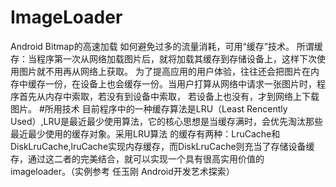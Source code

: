 # ImageLoader
Android Bitmap的高速加载
如何避免过多的流量消耗，可用“缓存”技术。
所谓缓存：当程序第一次从网络加载图片后，就将加载其缓存到存储设备上，这样下次使用图片就不用再从网络上获取。
为了提高应用的用户体验，往往还会把图片在内存中缓存一份，在设备上也会缓存一份。当用户打算从网络中请求一张图片时，程序首先从内存中索取，若没有到设备中索取，
若设备上也没有，才到网络上下载图片。
#所用技术
目前程序中的一种缓存算法是LRU（Least Rencently Used）,LRU是最近最少使用算法，它的核心思想是当缓存满时，会优先淘汰那些最近最少使用的缓存对象。采用LRU算法
的缓存有两种：LruCache和DiskLruCache,lruCache实现内存缓存，而DiskLruCache则充当了存储设备缓存，通过这二者的完美结合，就可以实现一个具有很高实用价值的
imageloader。（实例参考  任玉刚  Android开发艺术探索）
